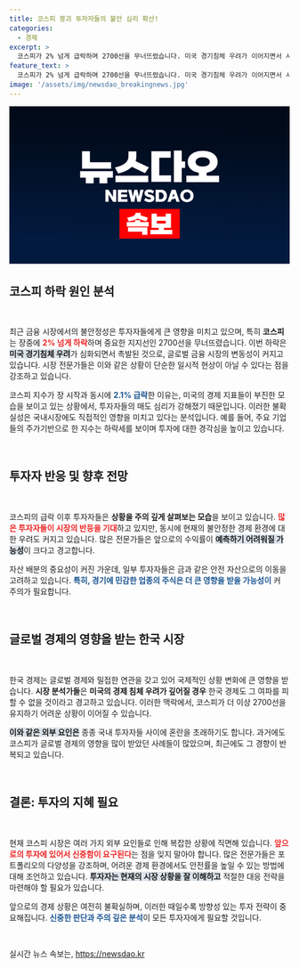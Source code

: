 ```yaml
---
title: 코스피 붕괴 투자자들의 불안 심리 확산!
categories:
  - 경제
excerpt: >
  코스피가 2% 넘게 급락하며 2700선을 무너뜨렸습니다. 미국 경기침체 우려가 이어지면서 시장이 흔들리고 있는 이 시점, 투자자들의 긴장감이 높아지고 있습니다. 코스피의 향후 전망은?
feature_text: >
  코스피가 2% 넘게 급락하며 2700선을 무너뜨렸습니다. 미국 경기침체 우려가 이어지면서 시장이 흔들리고 있는 이 시점, 투자자들의 긴장감이 높아지고 있습니다. 코스피의 향후 전망은?
image: '/assets/img/newsdao_breakingnews.jpg'
---
```


<p><img src="/assets/img/newsdao_breakingnews.jpg" alt="implanttips 속보" /></p>

<h2 data-ke-size="size26">코스피 하락 원인 분석</h2>

<p data-ke-size="size16">&nbsp;</p>

<p>최근 금융 시장에서의 불안정성은 투자자들에게 큰 영향을 미치고 있으며, 특히 <b>코스피</b>는 장중에 <b><span style="color: #ee2323;">2% 넘게 하락</span></b>하며 중요한 지지선인 2700선을 무너뜨렸습니다. 이번 하락은 <b><span style="background-color: #21538527;">미국 경기침체 우려</span></b>가 심화되면서 촉발된 것으로, 글로벌 금융 시장의 변동성이 커지고 있습니다. 시장 전문가들은 이와 같은 상황이 단순한 일시적 현상이 아닐 수 있다는 점을 강조하고 있습니다.</p>

<p>코스피 지수가 장 시작과 동시에 <b><span style="color: #1a5490;">2.1% 급락</span></b>한 이유는, 미국의 경제 지표들이 부진한 모습을 보이고 있는 상황에서, 투자자들의 매도 심리가 강해졌기 때문입니다. 이러한 불확실성은 국내시장에도 직접적인 영향을 미치고 있다는 분석입니다. 예를 들어, 주요 기업들의 주가기반으로 한 지수는 하락세를 보이며 투자에 대한 경각심을 높이고 있습니다.</p>

<p data-ke-size="size16">&nbsp;</p>

<h2 data-ke-size="size26">투자자 반응 및 향후 전망</h2>

<p data-ke-size="size16">&nbsp;</p>

<p>코스피의 급락 이후 투자자들은 <b>상황을 주의 깊게 살펴보는 모습</b>을 보이고 있습니다. <b><span style="color: #ee2323;">많은 투자자들이 시장의 반등을 기대</span></b>하고 있지만, 동시에 현재의 불안정한 경제 환경에 대한 우려도 커지고 있습니다. 많은 전문가들은 앞으로의 수익률이 <b><span style="background-color: #21538527;">예측하기 어려워질 가능성</span></b>이 크다고 경고합니다.</p>

<p>자산 배분의 중요성이 커진 가운데, 일부 투자자들은 금과 같은 안전 자산으로의 이동을 고려하고 있습니다. <b><span style="color: #1a5490;">특히, 경기에 민감한 업종의 주식은 더 큰 영향을 받을 가능성이</span></b> 커 주의가 필요합니다.</p>

<p data-ke-size="size16">&nbsp;</p>

<h2 data-ke-size="size26">글로벌 경제의 영향을 받는 한국 시장</h2>

<p data-ke-size="size16">&nbsp;</p>

<p>한국 경제는 글로벌 경제와 밀접한 연관을 갖고 있어 국제적인 상황 변화에 큰 영향을 받습니다. <b>시장 분석가들</b>은 <b><span style="ee2323;">미국의 경제 침체 우려가 깊어질 경우</span></b> 한국 경제도 그 여파를 피할 수 없을 것이라고 경고하고 있습니다. 이러한 맥락에서, 코스피가 더 이상 2700선을 유지하기 어려운 상황이 이어질 수 있습니다.</p>

<p><b><span style="background-color: #21538527;">이와 같은 외부 요인은</span></b> 종종 국내 투자자들 사이에 혼란을 초래하기도 합니다. 과거에도 코스피가 글로벌 경제의 영향을 많이 받았던 사례들이 많았으며, 최근에도 그 경향이 반복되고 있습니다.</p>

<p data-ke-size="size16">&nbsp;</p>

<h2 data-ke-size="size26">결론: 투자의 지혜 필요</h2>

<p data-ke-size="size16">&nbsp;</p>

<p>현재 코스피 시장은 여러 가지 외부 요인들로 인해 복잡한 상황에 직면해 있습니다. <b><span style="color: #ee2323;">앞으로의 투자에 있어서 신중함이 요구된다</span></b>는 점을 잊지 말아야 합니다. 많은 전문가들은 포트폴리오의 다양성을 강조하며, 어려운 경제 환경에서도 안전률을 높일 수 있는 방법에 대해 조언하고 있습니다. <b><span style="background-color: #21538527;">투자자는 현재의 시장 상황을 잘 이해하고</span></b> 적절한 대응 전략을 마련해야 할 필요가 있습니다.</p>

<p>앞으로의 경제 상황은 여전히 불확실하며, 이러한 때일수록 방향성 있는 투자 전략이 중요해집니다. <b><span style="color: #1a5490;">신중한 판단과 주의 깊은 분석</span></b>이 모든 투자자에게 필요할 것입니다.</p>

<p data-ke-size="size16">&nbsp;</p>
실시간 뉴스 속보는, <a href="https://newsdao.kr" rel="dofollow">https://newsdao.kr</a>


